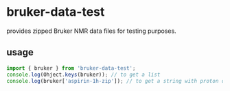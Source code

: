 # bruker-data-test

provides zipped Bruker NMR data files for testing purposes.

## usage

```js
import { bruker } from 'bruker-data-test';
console.log(Ohject.keys(bruker)); // to get a list
console.log(bruker['aspirin-1h-zip']); // to get a string with proton data
```
